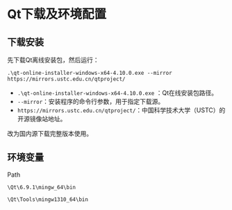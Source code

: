 # Qt下载及环境配置

## 下载安装

先下载Qt离线安装包，然后运行：

```
.\qt-online-installer-windows-x64-4.10.0.exe --mirror https://mirrors.ustc.edu.cn/qtproject/
```

- `.\qt-online-installer-windows-x64-4.10.0.exe` ：Qt在线安装包路径。
- `--mirror`：安装程序的命令行参数，用于指定下载源。
- `https://mirrors.ustc.edu.cn/qtproject/`：中国科学技术大学（USTC）的开源镜像站地址。

改为国内源下载完整版本使用。



## 环境变量



Path



```
\Qt\6.9.1\mingw_64\bin
```



```
\Qt\Tools\mingw1310_64\bin
```

